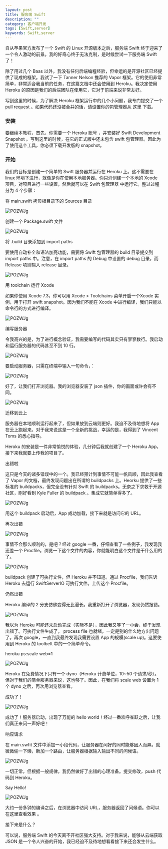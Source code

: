 ```yaml
---
layout: post
title: 服务端 Swift
description: ""
category: 客户端开发
tags: [Swift,server]
keywords: Swift,server
---
```



自从苹果官方发布了一个 Swift 的 Linux 开源版本之后，服务端 Swift 终于迎来了一个令人激动的前景。我的好奇心终于无法克制，是时候尝试一下服务端 Swift 了！

除了用过几个 Baas 以外，我没有任何后端编程经验，但幸运的是开源社区已经提供了现成的框架。我试了一下 Tanner Nelson 推荐的 Vapor 框架。它的使用非常简单，非常适合我当前的任务，在这篇文档中还会使用到 Heroku。我决定使用 Heroku 的原因是我们的后端团队在使用它，它对于前端来说非常友好。

写到这里的时候，为了解决 Heroku 框架运行中的几个小问题，我专门提交了一个 pull request 。如果代码还没被合并的话，请设置你的包管理器从 这里 下载。

### 安装

要继续本教程，首先，你需要一个 Heroku 账号 ，并安装好 Swift Development Snapshot 。写到这里的时候，在它的正式版中还未包含 swift 包管理器。因此为了使用这个工具，你必须下载开发版的 snapshot。

### 开始

我们的目标是创建一个简单的 Swift 服务器并运行在 Heroku 上。这不需要在 linux 环境下进行，就像是你在使用本地服务器。你只消创建一个本地的 Xcode 项目，对项目进行一些设置，然后就可以在 Swift 包管理器 中运行它。整过过程分为 4 个步骤：

将 main.swift 拷贝根目录下的 Sources 目录

![POZWJg](../../../assets/img/swift-server1.png)

创建一个 Package.swift 文件

![POZWJg](../../../assets/img/swift-server2.png)

将 .build 目录添加到 import paths

要使用自动补全和语法加亮功能，需要将 Swift 包管理器的 build 目录提交到 import paths 中。注意，在 import paths 的 Debug 中设置的 debug 目录，而 Release 项则输入 release 目录。

![POZWJg](../../../assets/img/swift-server3.png)

用 toolchain 运行 Xcode

如果你使用 Xcode 7.3，你可以用 Xcode > Toolchains 菜单开启一个Xcode 实例，用于打开 swift snapshot。因为我们不能在 Xcode 中进行编译，我们只能以命令行的方式进行编译。

![POZWJg](../../../assets/img/swift-server4.png)

编写服务器

令我高兴的是，为了进行概念验证，我需要编写的代码其实只有寥寥数行。我启动和运行服务器的代码甚至不到 10 行。

![POZWJg](../../../assets/img/swift-server5.png)

要启动服务器，只需在终端中输入一句命令，：

![POZWJg](../../../assets/img/swift-server6.png)

好了，让我们打开浏览器。我的浏览器安装了 json 插件，你的画面或许会有不同。

![POZWJg](../../../assets/img/swift-server7.png)

迁移到云上

服务器在本地顺利运行起来了，但如果放到云端则更好。我迫不及待地想将 App 在云上跑起来。对于我来说这是一个全新的挑战，幸运的是，我得到了 Vincent Toms 的悉心指导。

Heroku 的安装是一件非常愉悦的体验，几分钟后我就创建了一个 Heroku App，接下来我就要上传我的项目了。

出错啦

这只是今天的诸多错误中的一个。我已经预计到事情不可能一帆风顺，因此我查看了 Vapor 的文档，最终发现问题出在所谓的 buildpacks 上。Heorku 提供了一些标准的 buildpacks，但完全没有针对 Swift 的 buildpacks。无奈之下求救于开源社区，刚好看到 Kyle Fuller 的 buildpack 。集成它就简单得多了。

![POZWJg](../../../assets/img/swift-server8.png)

用这个 buildpack 启动后，App 成功加载，接下来就是访问它的 URL。

再次出错

![POZWJg](../../../assets/img/swift-server9.png)

事情不会那么顺利的，是吧？经过 google 一番，仔细查看了一些例子，我发现我还差一个 Procfile。浏览一下这个文件的内容，你就能明白这个文件是干什么用的了。

![POZWJg](../../../assets/img/swift-server10.png)

buildpack 创建了可执行文件，但 Heroku 并不知道。通过 Procfile，我们告诉 Heroku 去运行 SwiftServerIO 可执行文件。上传这个 Procfile。

仍然出错

Heroku 编译的 2 分支仿佛变得无比漫长。我重新打开了浏览器，发现仍然报错。

![POZWJg](../../../assets/img/swift-server11.png)

我以为 Heroku 可能还未启动完成（实际不是），因此我又等了一小会，终于发现出错了。可执行文件生成了， process file 也就绪，一定是别的什么地方出问题了。再次 google，一直到我最终发现我需要设置 App 的规模(scale up)。这要使用到 Heroku 的 toolbelt 中的一个简单命令。

heroku ps:scale web=1

![POZWJg](../../../assets/img/swift-server12.png)

Heroku 在免费情况下只有一个 dyno（Heroku 计费单位，10~50 个请求/秒）。但对于我们的简单服务器来说，这也够了。因此，在我们将 scale web 设置为 1 个 dyno 之后，再次用浏览器查看。

成功了！

![POZWJg](../../../assets/img/swift-server13.png)

成功了！服务器启动，出现了万能的 hello world！经过一番欢呼雀跃之后，让我们真正来问一声好吧！

响应请求

在 main.swfit 文件中添加一小段代码，让服务器在问好的同时能够因人而异。就微微偷一下懒，新加一个路由，让服务器根据输入输出不同的问候语。

![POZWJg](../../../assets/img/swift-server14.png)

一切正常，但根据一般规律，我仍然做好了出错的心理准备。提交修改，push 代码到 Heroku。

Say Hello!

![POZWJg](../../../assets/img/swift-server15.png)

大约一份多钟的编译之后，在浏览器中访问 URL，服务器返回了问候语。你可以在这里查看效果 。

接下来是什么？

可以说，服务端 Swift 的今天离不开社区强大支持。对于我来说，能够从云端获取 JSON 是一个令人兴奋的开始，我已经迫不及待地想看看接下来还会发生什么。